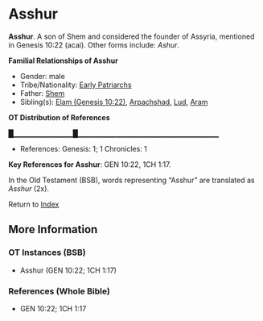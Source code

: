 # Asshur
**Asshur**. 
A son of Shem and considered the founder of Assyria, mentioned in Genesis 10:22 (acai). 
Other forms include: 
*Ashur*. 




**Familial Relationships of Asshur**


* Gender: male
* Tribe/Nationality: [Early Patriarchs](../../../groups/md/acai/Earlypatriarchs.md)
* Father: [Shem](Shem.md)
* Sibling(s): [Elam (Genesis 10:22)](Elam.2.md), [Arpachshad](Arpachshad.md), [Lud](Lud.md), [Aram](Aram.md)


**OT Distribution of References**

█▁▁▁▁▁▁▁▁▁▁▁█▁▁▁▁▁▁▁▁▁▁▁▁▁▁▁▁▁▁▁▁▁▁▁▁▁▁
* References: Genesis: 1; 1 Chronicles: 1



**Key References for Asshur**: 
GEN 10:22, 1CH 1:17. 


In the Old Testament (BSB), words representing “Asshur” are translated as 
*Asshur* (2x). 




Return to [Index](00-Index.md)

## More Information

### OT Instances (BSB)

* Asshur (GEN 10:22; 1CH 1:17)



### References (Whole Bible)

* GEN 10:22; 1CH 1:17



